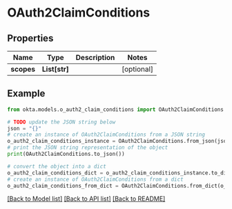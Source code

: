 # OAuth2ClaimConditions


## Properties

Name | Type | Description | Notes
------------ | ------------- | ------------- | -------------
**scopes** | **List[str]** |  | [optional] 

## Example

```python
from okta.models.o_auth2_claim_conditions import OAuth2ClaimConditions

# TODO update the JSON string below
json = "{}"
# create an instance of OAuth2ClaimConditions from a JSON string
o_auth2_claim_conditions_instance = OAuth2ClaimConditions.from_json(json)
# print the JSON string representation of the object
print(OAuth2ClaimConditions.to_json())

# convert the object into a dict
o_auth2_claim_conditions_dict = o_auth2_claim_conditions_instance.to_dict()
# create an instance of OAuth2ClaimConditions from a dict
o_auth2_claim_conditions_from_dict = OAuth2ClaimConditions.from_dict(o_auth2_claim_conditions_dict)
```
[[Back to Model list]](../README.md#documentation-for-models) [[Back to API list]](../README.md#documentation-for-api-endpoints) [[Back to README]](../README.md)


